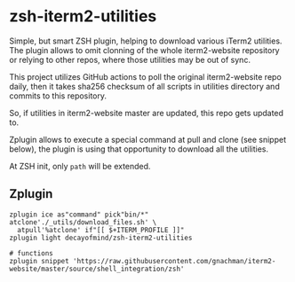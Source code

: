 # zsh-iterm2-utilities

Simple, but smart ZSH plugin, helping to download various iTerm2 utilities.
The plugin allows to omit clonning of the whole iterm2-website repository or
relying to other repos, where those utilities may be out of sync.

This project utilizes GitHub actions to poll the original iterm2-website repo daily,
then it takes sha256 checksum of all scripts in utilities directory and commits
to this repository.

So, if utilities in iterm2-website master are updated, this repo gets updated to.

Zplugin allows to execute a special command at pull and clone (see snippet below),
the plugin is using that opportunity to download all the utilities.

At ZSH init, only `path` will be extended.

## Zplugin

```
zplugin ice as"command" pick"bin/*" atclone'./_utils/download_files.sh' \
  atpull'%atclone' if"[[ $+ITERM_PROFILE ]]"
zplugin light decayofmind/zsh-iterm2-utilities

# functions
zplugin snippet 'https://raw.githubusercontent.com/gnachman/iterm2-website/master/source/shell_integration/zsh'
```
